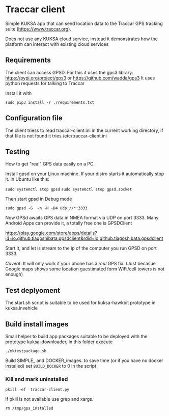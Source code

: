 # Traccar client

Simple KUKSA app that can send location data to the Traccar GPS tracking suite (https://www.traccar.org).

Does not use any KUKSA cloud service, instead it demonstrates how the platform can interact with existing cloud services

## Requirements
The client can access GPSD. For this it uses the gps3 library: https://pypi.org/project/gps3 or  https://github.com/wadda/gps3 
It uses python requests for talking to Traccar

Install it with 

`sudo pip3 install -r ./requirements.txt`


## Configuration file
The client triess to read traccar-client.ini in the current working directory, if that file is not found it tries /etc/traccar-client.ini

## Testing
How to get "real" GPS data easily on a PC.

Install gpsd on your Linux machine. If your distro starts it automatically stop it. In Ubuntu like this:

`sudo systemctl stop gpsd`
`sudo systemctl stop gpsd.socket`


Then start gpsd in Debug mode

`sudo gpsd -G  -n -N -D4 udp://*:3333`


Now GPSd awaits GPS data in NMEA format via UDP on port 3333. Many Android Apps can provide it, a totally free one is GPSDClient

https://play.google.com/store/apps/details?id=io.github.tiagoshibata.gpsdclient&rdid=io.github.tiagoshibata.gpsdclient

Start it, and let is stream to the ip of the computer you run GPSD on port 3333.

_Caveat_: It will only work if your phone has a _real_ GPS fix. (Just becasue Google maps shows some location guestimated form WiFi/cell towers is not enough)

## Test deplyoment
The start.sh script is suitable to be used for kuksa-hawkbit prototype in kuksa.invehicle

## Build install images
Small helper to build app packages suitable to be deployed with the prototype kuksa-downloader, in this folder execute

`./mktestpackage.sh`

Build SIMPLE_ and DOCKER_images. to save time (or if you have no docker installed) set `BUILD_DOCKER` to 0 in the script

### Kill and mark uninstalled
`pkill -ef  traccar-client.py`

If pkill is not available use grep and xargs.

`rm /tmp/gps_installed`
